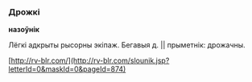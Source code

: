 ### Дрожкі
**назоўнік**

Лёгкі адкрыты рысорны экіпаж. Бегавыя д. || прыметнік: дрожачны.

<a rel="author">[http://rv-blr.com/](http://rv-blr.com/slounik.jsp?letterId=0&maskId=0&pageId=874)</a>
